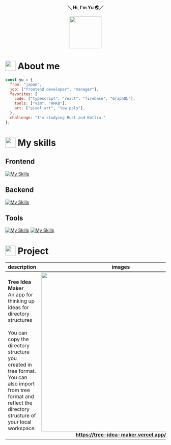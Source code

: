 <div align="center">
  <p>
    <strong>＼ Hi, I'm Yu 🌏／</strong>
  </p>
  <image width="100" src="https://user-images.githubusercontent.com/16290220/232821951-fd607f5b-2fc8-409d-a961-d6a6d958eb9e.gif" />
</div>

# <img src="https://user-images.githubusercontent.com/16290220/232822554-75b49232-e2fa-4a1c-b561-3caff7fa3ed0.png" width="32" style="vertical-align: bottom; position: relative; top: -2px;" /> About me

```javascript
const yu = {
  from: "japan",
  job: ["frontend developer", "manager"],
  favorites: {
    code: ["typescript", "react", "firebase", "GraphQL"],
    tools: ["vim", "HHKB"],
    art: ["pixel art", "low poly"],
  },
  challenge: "I'm studying Rust and Kotlin."
};
```


# <img src="https://user-images.githubusercontent.com/16290220/232822554-75b49232-e2fa-4a1c-b561-3caff7fa3ed0.png" width="32" style="vertical-align: bottom; position: relative; top: -2px;" /> My skills

## Frontend
[![My Skills](https://skillicons.dev/icons?theme=light&i=html,css,js,ts,jquery,react,nextjs,vue,nuxtjs,threejs,tailwind,vite,webpack,gulp,flutter)](https://skillicons.dev)

## Backend
[![My Skills](https://skillicons.dev/icons?theme=light&i=nodejs,php,java,firebase,supabase,gcp,graphql,apollo,docker)](https://skillicons.dev)

## Tools
[![My Skills](https://skillicons.dev/icons?theme=light&i=vscode,vim,neovim)](https://skillicons.dev)
[![My Skills](https://skillicons.dev/icons?theme=light&i=xd,photoshop,pr,figma,blender,unity)](https://skillicons.dev)

# <img src="https://user-images.githubusercontent.com/16290220/232822554-75b49232-e2fa-4a1c-b561-3caff7fa3ed0.png" width="32" style="vertical-align: bottom; position: relative; top: -2px;" /> Project

| description  | images |
| ------------- | :-------------: |
| **Tree Idea Maker** <br>An app for thinking up ideas for directory structures<br><br>You can copy the directory structure you created in tree format.<br>You can also import from tree format and reflect the directory structure of your local workspace. | <img src="https://github.com/user-attachments/assets/c5af5536-efff-4217-bc3d-e502a3399bce" width="500px" /><br>**https://tree-idea-maker.vercel.app/** |
